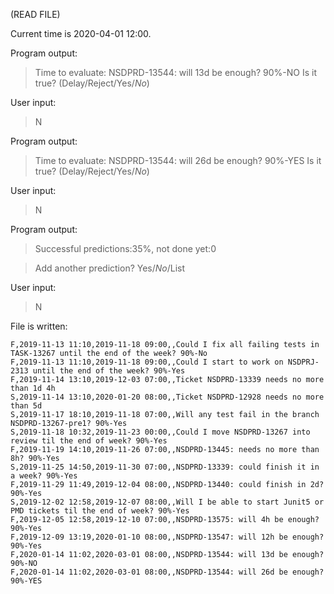 (READ FILE)

Current time is 2020-04-01 12:00.

Program output:
> Time to evaluate: NSDPRD-13544: will 13d be enough? 90%-NO
 Is it true? (Delay/Reject/Yes/*No*)

User input:
> N

Program output:
> Time to evaluate: NSDPRD-13544: will 26d be enough? 90%-YES
 Is it true? (Delay/Reject/Yes/*No*)

User input:
> N

Program output:
> Successful predictions:35%, not done yet:0

> Add another prediction? Yes/*No*/List

User input:
> N

File is written:
```
F,2019-11-13 11:10,2019-11-18 09:00,,Could I fix all failing tests in TASK-13267 until the end of the week? 90%-No
F,2019-11-13 11:10,2019-11-18 09:00,,Could I start to work on NSDPRJ-2313 until the end of the week? 90%-Yes
F,2019-11-14 13:10,2019-12-03 07:00,,Ticket NSDPRD-13339 needs no more than 1d 4h
S,2019-11-14 13:10,2020-01-20 08:00,,Ticket NSDPRD-12928 needs no more than 5d
S,2019-11-17 18:10,2019-11-18 07:00,,Will any test fail in the branch NSDPRD-13267-pre1? 90%-Yes
S,2019-11-18 10:32,2019-11-23 00:00,,Could I move NSDPRD-13267 into review til the end of week? 90%-Yes
F,2019-11-19 14:10,2019-11-26 07:00,,NSDPRD-13445: needs no more than 8h? 90%-Yes
S,2019-11-25 14:50,2019-11-30 07:00,,NSDPRD-13339: could finish it in a week? 90%-Yes
F,2019-11-29 11:49,2019-12-04 08:00,,NSDPRD-13440: could finish in 2d? 90%-Yes
S,2019-12-02 12:58,2019-12-07 08:00,,Will I be able to start Junit5 or PMD tickets til the end of week? 90%-Yes
F,2019-12-05 12:58,2019-12-10 07:00,,NSDPRD-13575: will 4h be enough? 90%-Yes
F,2019-12-09 13:19,2020-01-10 08:00,,NSDPRD-13547: will 12h be enough? 90%-Yes
F,2020-01-14 11:02,2020-03-01 08:00,,NSDPRD-13544: will 13d be enough? 90%-NO
F,2020-01-14 11:02,2020-03-01 08:00,,NSDPRD-13544: will 26d be enough? 90%-YES
```